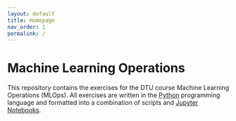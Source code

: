 ```yaml
---
layout: default
title: Homepage
nav_order: 1
permalink: /
---
```


# Machine Learning Operations
This repository contains the exercises for the DTU course Machine Learning Operations (MLOps). 
All exercises are written in the [Python](https://www.python.org/) programming language and formatted 
into a combination of scripts and [Jupyter Notebooks](https://jupyter.org/). 